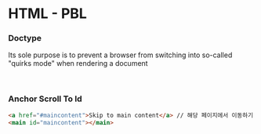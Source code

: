 # HTML - PBL

### Doctype

Its sole purpose is to prevent a browser from switching into so-called "quirks mode" when rendering a document

<br />

### Anchor Scroll To Id

```html
<a href="#maincontent">Skip to main content</a> // 해당 페이지에서 이동하기
<main id="maincontent"></main>
```

<br />
